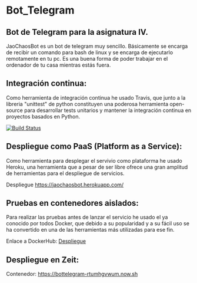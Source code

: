 # Bot_Telegram
## Bot de Telegram para la asignatura IV.

JaoChaosBot es un bot de telegram muy sencillo. Básicamente se encarga de recibir un comando para bash de linux y se encarga de ejecutarlo remotamente en tu pc. Es una buena forma de poder trabajar en el ordenador de tu casa mientras estás fuera.

## Integración continua:
Como herramienta de integración continua he usado Travis, que junto a la libreria "unittest" de python constituyen una poderosa herramienta open-source para desarrollar tests unitarios y mantener la integración continua en proyectos basados en Python.

[![Build Status](https://travis-ci.org/JaoChaos/Bot_Telegram.svg?branch=master)](https://travis-ci.org/JaoChaos/Bot_Telegram)

## Despliegue como PaaS (Platform as a Service):
Como herramienta para desplegar el servivio como plataforma he usado Heroku, una herramienta que a pesar de ser libre ofrece una gran amplitud de herramientas para el despliegue de servicios.

Despliegue https://jaochaosbot.herokuapp.com/

## Pruebas en contenedores aislados:
Para realizar las pruebas antes de lanzar el servicio he usado el ya conocido por todos Docker, que debido a su popularidad y a su fácil uso se ha convertido en una de las herramientas más utilizadas para ese fin.

Enlace a DockerHub: [Despliegue](https://hub.docker.com/r/jaochaos/bot_telegram/)

## Despliegue en Zeit:

Contenedor: https://bottelegram-rtumhgvwum.now.sh
